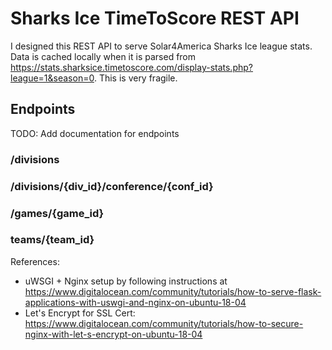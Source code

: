# Sharks Ice TimeToScore REST API

I designed this REST API to serve Solar4America Sharks Ice league stats. Data is cached locally when it is parsed from https://stats.sharksice.timetoscore.com/display-stats.php?league=1&season=0. This is very fragile.

## Endpoints
TODO: Add documentation for endpoints

### /divisions

### /divisions/{div\_id}/conference/{conf\_id}

### /games/{game\_id}

### teams/{team\_id}


References:
* uWSGI + Nginx setup by following instructions at https://www.digitalocean.com/community/tutorials/how-to-serve-flask-applications-with-uswgi-and-nginx-on-ubuntu-18-04
* Let's Encrypt for SSL Cert: https://www.digitalocean.com/community/tutorials/how-to-secure-nginx-with-let-s-encrypt-on-ubuntu-18-04